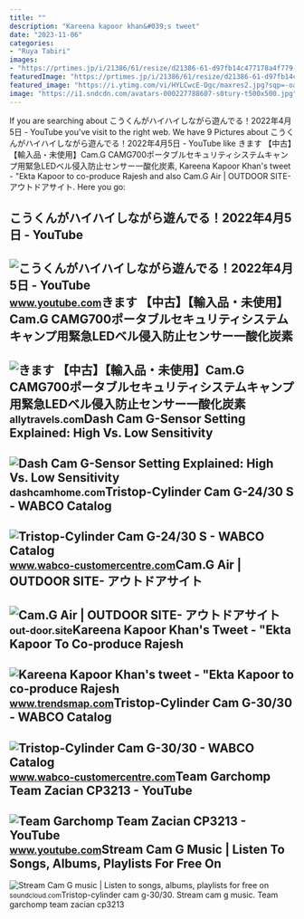 ```yaml
---
title: ""
description: "Kareena kapoor khan&#039;s tweet"
date: "2023-11-06"
categories:
- "Ruya Tabiri"
images:
- "https://prtimes.jp/i/21386/61/resize/d21386-61-d97fb14c477178a4f779-2.jpg"
featuredImage: "https://prtimes.jp/i/21386/61/resize/d21386-61-d97fb14c477178a4f779-2.jpg"
featured_image: "https://i.ytimg.com/vi/HYLCwcE-Dgc/maxres2.jpg?sqp=-oaymwEoCIAKENAF8quKqQMcGADwAQH4AYwCgALgA4oCDAgAEAEYRSBHKGUwDw==&amp;rs=AOn4CLC_ulBvmvqa2cf2uT56Qfk3FCYaDA"
image: "https://i1.sndcdn.com/avatars-000227788607-s0tury-t500x500.jpg"
---
```


If you are searching about こうくんがハイハイしながら遊んでる！2022年4月5日 - YouTube you've visit to the right web. We have 9 Pictures about こうくんがハイハイしながら遊んでる！2022年4月5日 - YouTube like きます 【中古】【輸入品・未使用】Cam.G CAMG700ポータブルセキュリティシステムキャンプ用緊急LEDベル侵入防止センサー一酸化炭素, Kareena Kapoor Khan's tweet - "Ekta Kapoor to co-produce Rajesh and also Cam.G Air | OUTDOOR SITE- アウトドアサイト. Here you go:

こうくんがハイハイしながら遊んでる！2022年4月5日 - YouTube
-------------------------------------

 ![こうくんがハイハイしながら遊んでる！2022年4月5日 - YouTube](https://i.ytimg.com/vi/H2fAEMesIjo/maxresdefault.jpg?sqp=-oaymwEmCIAKENAF8quKqQMa8AEB-AH-CYAC0AWKAgwIABABGGUgXyhTMA8=&rs=AOn4CLCJYSghky0o-ilndxvg6fCYAda1ug) <small>www.youtube.com</small>きます 【中古】【輸入品・未使用】Cam.G CAMG700ポータブルセキュリティシステムキャンプ用緊急LEDベル侵入防止センサー一酸化炭素
----------------------------------------------------------------------

 ![きます 【中古】【輸入品・未使用】Cam.G CAMG700ポータブルセキュリティシステムキャンプ用緊急LEDベル侵入防止センサー一酸化炭素](https://prtimes.jp/i/21386/61/resize/d21386-61-d97fb14c477178a4f779-2.jpg) <small>allytravels.com</small>Dash Cam G-Sensor Setting Explained: High Vs. Low Sensitivity
-------------------------------------------------------------

 ![Dash Cam G-Sensor Setting Explained: High Vs. Low Sensitivity](https://dashcamhome.com/wp-content/uploads/2023/05/dash-cam-g-sensor-explained.jpg) <small>dashcamhome.com</small>Tristop-Cylinder Cam G-24/30 S - WABCO Catalog
----------------------------------------------

 ![Tristop-Cylinder Cam G-24/30 S - WABCO Catalog](https://www.wabco-customercentre.com/catalog/productImage/9254315140-2_tif.png) <small>www.wabco-customercentre.com</small>Cam.G Air | OUTDOOR SITE- アウトドアサイト
----------------------------------

 ![Cam.G Air | OUTDOOR SITE- アウトドアサイト](https://out-door.site/wp-content/uploads/2022/02/Cam.G-Air.jpg) <small>out-door.site</small>Kareena Kapoor Khan's Tweet - "Ekta Kapoor To Co-produce Rajesh
---------------------------------------------------------------

 ![Kareena Kapoor Khan's tweet - "Ekta Kapoor to co-produce Rajesh](https://pbs.twimg.com/media/Fcyada8X0AANSFu.jpg) <small>www.trendsmap.com</small>Tristop-Cylinder Cam G-30/30 - WABCO Catalog
--------------------------------------------

 ![Tristop-Cylinder Cam G-30/30 - WABCO Catalog](https://www.wabco-customercentre.com/catalog/productImage/9254923000-3_tif.png) <small>www.wabco-customercentre.com</small>Team Garchomp Team Zacian CP3213 - YouTube
------------------------------------------

 ![Team Garchomp Team Zacian CP3213 - YouTube](https://i.ytimg.com/vi/HYLCwcE-Dgc/maxres2.jpg?sqp=-oaymwEoCIAKENAF8quKqQMcGADwAQH4AYwCgALgA4oCDAgAEAEYRSBHKGUwDw==&rs=AOn4CLC_ulBvmvqa2cf2uT56Qfk3FCYaDA) <small>www.youtube.com</small>Stream Cam G Music | Listen To Songs, Albums, Playlists For Free On
-------------------------------------------------------------------

 ![Stream Cam G music | Listen to songs, albums, playlists for free on](https://i1.sndcdn.com/avatars-000227788607-s0tury-t500x500.jpg) <small>soundcloud.com</small>Tristop-cylinder cam g-30/30. Stream cam g music. Team garchomp team zacian cp3213
